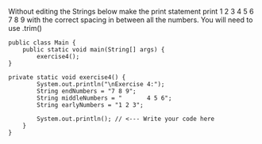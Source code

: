 Without editing the Strings below make the print statement print 1 2 3 4 5 6 7 8 9 with the correct spacing in between all the numbers. You will need to use .trim()

```
public class Main {
    public static void main(String[] args) {
        exercise4();
}

private static void exercise4() {
        System.out.println("\nExercise 4:");
        String endNumbers = "7 8 9";
        String middleNumbers = "       4 5 6";
        String earlyNumbers = "1 2 3";

        System.out.println(); // <--- Write your code here
    }
}
```
